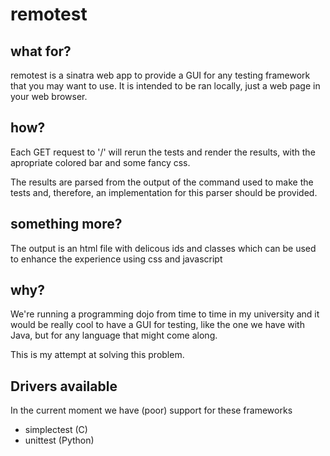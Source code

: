 # remotest

## what for?

remotest is a sinatra web app to provide a  GUI for any testing framework that you may want to use. It is intended to be ran locally, just a web page in your web browser.

## how?

Each GET request to '/'  will rerun the tests and render the results, with the apropriate colored bar and some fancy css.

The results are parsed from the output of the command used to make the tests and, therefore, an implementation for this parser should be provided.

## something more?

The output is an html file with delicous ids and classes which can be used to enhance the experience using css and javascript 

## why?

We're running a programming dojo from time to time in my university and it would be really cool to have a GUI for testing, like the one we have with Java, but for any language that might come along.

This is my attempt at solving this problem.

## Drivers available

In the current moment we have (poor) support for these frameworks

* simplectest (C)
* unittest (Python)

